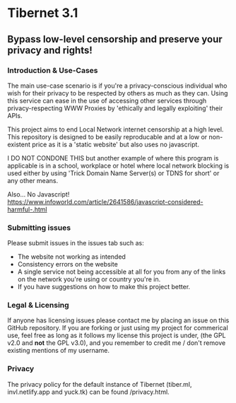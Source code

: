 # Tibernet 3.1

## Bypass low-level censorship and preserve your privacy and rights!

### Introduction & Use-Cases

The main use-case scenario is if you're a privacy-conscious individual who wish for their privacy to be respected by others as much as they can. Using this service can ease in the use of accessing other services through privacy-respecting WWW Proxies by 'ethically and legally exploiting' their APIs.

This project aims to end Local Network internet censorship at a high level. This repository is designed to be easily reproducable and at a low or non-existent price as it is a 'static website' but also uses no javascript.

I DO NOT CONDONE THIS but another example of where this program is applicable is in a school, workplace or hotel where local network blocking is used either by using 'Trick Domain Name Server(s) or TDNS for short' or any other means.

Also... No Javascript! https://www.infoworld.com/article/2641586/javascript-considered-harmful-.html

### Submitting issues

Please submit issues in the issues tab such as:
- The website not working as intended
- Consistency errors on the website
- A single service not being accessible at all for you from any of the links on the network you're using or country you're in.
- If you have suggestions on how to make this project better.

### Legal & Licensing

If anyone has licensing issues please contact me by placing an issue on this GitHub repository. If you are forking or just using my project for commerical use, feel free as long as it follows my license this project is under, (the GPL v2.0 and **not** the GPL v3.0), and you remember to credit me / don't remove existing mentions of my username.

### Privacy

The privacy policy for the default instance of Tibernet (tiber.ml, invl.netlify.app and yuck.tk) can be found /privacy.html.
